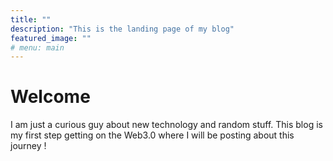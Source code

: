 ```yaml
---
title: ""
description: "This is the landing page of my blog"
featured_image: ""
# menu: main
---
```


# Welcome

I am just a curious guy about new technology and random stuff. 
This blog is my first step getting on the Web3.0 where I will be posting about this journey !